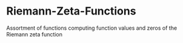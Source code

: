 # Riemann-Zeta-Functions
Assortment of functions computing function values and zeros of the Riemann zeta function
